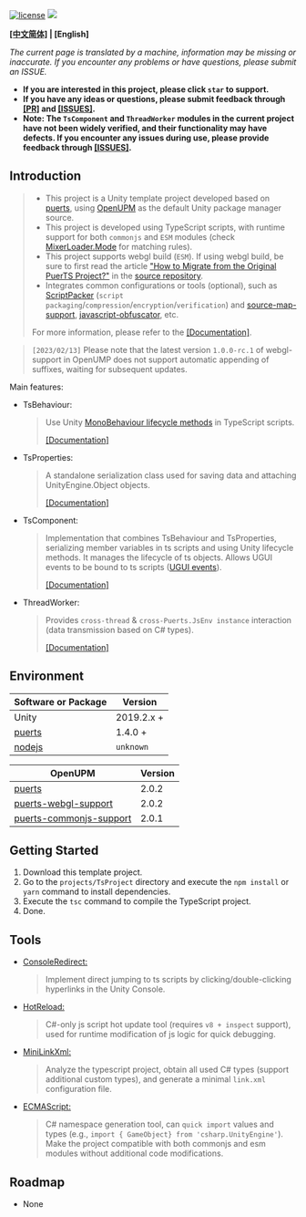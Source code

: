 [![license](https://img.shields.io/badge/license-MIT-blue.svg)](./LICENSE)
[![](https://img.shields.io/github/issues/throw-out/puerts-unity-kit.svg)](https://github.com/throw-out/puerts-unity-kit/issues)

**[[中文简体]](./README.md) | [English]**

*The current page is translated by a machine, information may be missing or inaccurate. If you encounter any problems or have questions, please submit an ISSUE.*

- **If you are interested in this project, please click `star` to support.**
- **If you have any ideas or questions, please submit feedback through [[PR]](https://github.com/throw-out/puerts-unity-kit/pulls) and [[ISSUES]](https://github.com/throw-out/puerts-unity-kit/issues).**
- **Note: The `TsComponent` and `ThreadWorker` modules in the current project have not been widely verified, and their functionality may have defects. If you encounter any issues during use, please provide feedback through [[ISSUES]](https://github.com/throw-out/puerts-unity-kit/issues).**

## Introduction
> - This project is a Unity template project developed based on [puerts](https://github.com/Tencent/puerts), using [OpenUPM](https://openupm.cn/) as the default Unity package manager source.
> - This project is developed using TypeScript scripts, with runtime support for both `commonjs` and `ESM` modules (check [MixerLoader.Mode](./projects/Assets/XOR/Runtime/Src/Loader.cs) for matching rules).
> - This project supports webgl build (`ESM`). If using webgl build, be sure to first read the article ["How to Migrate from the Original PuerTS Project?"](https://github.com/zombieyang/puerts_unity_webgl_demo/wiki/%E5%A6%82%E4%BD%95%E4%BB%8E%E5%8E%9F%E6%9C%89%E7%9A%84PuerTS%E9%A1%B9%E7%9B%AE%E4%B8%AD%E8%BF%81%E7%A7%BB%E8%BF%87%E6%9D%A5%EF%BC%9F) in the [source repository](https://github.com/zombieyang/puerts_unity_webgl_demo).
> - Integrates common configurations or tools (optional), such as [ScriptPacker](./docs/en/ScriptPacker.md) (`script packaging`/`compression`/`encryption`/`verification`) and [source-map-support](https://www.npmjs.com/package/source-map-support), [javascript-obfuscator](https://www.npmjs.com/package/javascript-obfuscator), etc.
>
> For more information, please refer to the [[Documentation]](./docs/en).

> `[2023/02/13]` Please note that the latest version `1.0.0-rc.1` of webgl-support in OpenUMP does not support automatic appending of suffixes, waiting for subsequent updates.

Main features:
- TsBehaviour:
  > Use Unity [MonoBehaviour lifecycle methods](https://docs.unity3d.com/2021.3/Documentation/Manual/ExecutionOrder.html) in TypeScript scripts.
  >
  > [[Documentation]](./docs/en/TsBehaviour.md)

- TsProperties:
  > A standalone serialization class used for saving data and attaching UnityEngine.Object objects.
  >
  > [[Documentation]](./docs/en/TsProperties.md)

- TsComponent:
  > Implementation that combines TsBehaviour and TsProperties, serializing member variables in ts scripts and using Unity lifecycle methods. It manages the lifecycle of ts objects.
  > Allows UGUI events to be bound to ts scripts ([UGUI events](./docs/en/TsComponentBindUGUIEvents.md)).
  >
  > [[Documentation]](./docs/en/TsComponent.md)

- ThreadWorker:
  > Provides `cross-thread` & `cross-Puerts.JsEnv instance` interaction (data transmission based on C# types).
  >
  > [[Documentation]](./docs/en/ThreadWorker.md)

## Environment
| Software or Package | Version |
| ------------ | ------------ |
| Unity   |  2019.2.x + |
| [puerts](https://github.com/Tencent/puerts/releases) |  1.4.0 + |
| [nodejs](https://nodejs.org/) | `unknown`|

| OpenUPM     |  Version           |
| ------------ | ------------ |
| [puerts](https://openupm.com/packages/com.tencent.puerts.core/) | 2.0.2 |
| [puerts-webgl-support](https://openupm.com/packages/com.tencent.puerts.webgl/) | 2.0.2 |
| [puerts-commonjs-support](https://openupm.com/packages/com.tencent.puerts.commonjs/) |  2.0.1 |

## Getting Started
1. Download this template project.
2. Go to the `projects/TsProject` directory and execute the `npm install` or `yarn` command to install dependencies.
3. Execute the `tsc` command to compile the TypeScript project.
4. Done.

## Tools
- [ConsoleRedirect:](./projects/Assets/Samples/Editor/ConsoleRedirect)
  > Implement direct jumping to ts scripts by clicking/double-clicking hyperlinks in the Unity Console.
- [HotReload:](./projects/Assets/Samples/Editor/HotReload)
  > C#-only js script hot update tool (requires `v8 + inspect` support), used for runtime modification of js logic for quick debugging.
- [MiniLinkXml:](./projects/Assets/Samples/Editor/MiniLinkXml)
  > Analyze the typescript project, obtain all used C# types (support additional custom types), and generate a minimal `link.xml` configuration file.
- [ECMAScript:](./projects/Assets/Samples/Tools/ECMAScript)
  > C# namespace generation tool, can `quick import` values and types (e.g., `import { GameObject} from 'csharp.UnityEngine'`). Make the project compatible with both commonjs and esm modules without additional code modifications.


## Roadmap
- None
